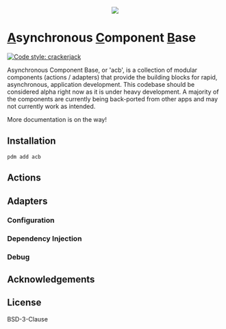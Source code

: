 <p align="center">
<img src="https://drive.google.com/uc?id=1pMUqyvgMkhGYoLz3jBibZDl3J63HEcCC">
</p>

# <u>A</u>synchronous <u>C</u>omponent <u>B</u>ase

[![Code style: crackerjack](https://img.shields.io/badge/code%20style-crackerjack-000042)](https://github.com/lesleslie/crackerjack)


Asynchronous Component Base, or 'acb', is a collection of modular
components (actions / adapters) that provide the building blocks for rapid,
asynchronous, application development.
This codebase should be considered alpha right now as it is under
heavy development. A majority of the components are currently being back-ported from
other apps and may not currently work as intended.

More documentation is on the way!

## Installation

```
pdm add acb
```

## Actions


## Adapters

### Configuration

### Dependency Injection

### Debug



## Acknowledgements


## License

BSD-3-Clause
